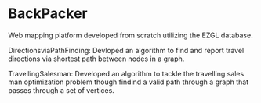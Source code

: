 # BackPacker
Web mapping platform developed from scratch utilizing the EZGL database. 

DirectionsviaPathFinding: Devloped an algorithm to find and report travel directions via shortest path between nodes in a graph.

TravellingSalesman: Developed an algorithm to tackle the travelling sales man optimization problem though findind a valid path through a graph that passes through a set of vertices.
